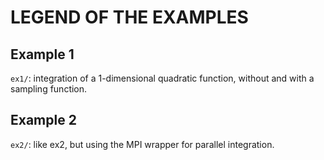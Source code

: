 # LEGEND OF THE EXAMPLES



## Example 1

`ex1/`: integration of a 1-dimensional quadratic function, without and with a sampling function.


## Example 2

`ex2/`: like ex2, but using the MPI wrapper for parallel integration.
